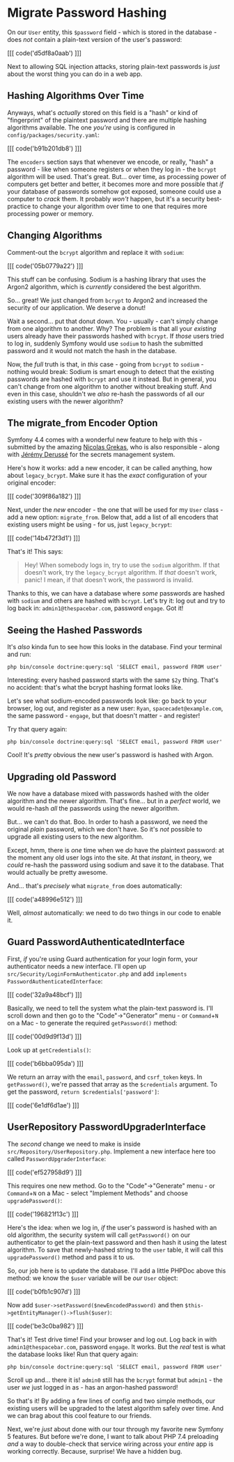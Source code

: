 # Migrate Password Hashing

On our `User` entity, this `$password` field - which is stored in the database -
does *not* contain a plain-text version of the user's password:

[[[ code('d5df8a0aab') ]]]

Next to allowing SQL injection attacks, storing plain-text passwords is *just*
about the worst thing you can do in a web app.

## Hashing Algorithms Over Time

Anyways, what's *actually* stored on this field is a "hash" or kind of "fingerprint"
of the plaintext password and there are multiple hashing algorithms available.
The one *you're* using is configured in `config/packages/security.yaml`:

[[[ code('b91b201db8') ]]]

The `encoders` section says that whenever we encode, or really, "hash" a password -
like when someone registers or when they log in - the `bcrypt` algorithm will be
used. That's great. But... over time, as processing power of computers get better
and better, it becomes more and more possible that *if* your database of passwords
somehow got exposed, someone could use a computer to *crack* them. It probably
*won't* happen, but it's a security best-practice to change your algorithm over
time to one that requires more processing power or memory.

## Changing Algorithms

Comment-out the `bcrypt` algorithm and replace it with `sodium`:

[[[ code('05b0779a22') ]]]

This stuff can be confusing. Sodium is a hashing library that uses the
Argon2 algorithm, which is *currently* considered the best algorithm.

So... great! We just changed from `bcrypt` to Argon2 and increased the security
of our application. We deserve a donut!

Wait a second... put that donut down. You - usually - can't simply change from
one algorithm to another. Why? The problem is that all your *existing* users
already have their passwords hashed with `bcrypt`. If *those* users tried to log in,
suddenly Symfony would use `sodium` to hash the submitted password and it would
not match the hash in the database.

Now, the *full* truth is that, in *this* case - going from `bcrypt` to `sodium` -
nothing would break: Sodium is smart enough to detect that the existing passwords
are hashed with `bcrypt` and use it instead. But in general, you can't change from
one algorithm to another without breaking stuff. And even in this case, shouldn't
we *also* re-hash the passwords of all our existing users with the newer algorithm?

## The migrate_from Encoder Option

Symfony 4.4 comes with a wonderful new feature to help with this - submitted by
the amazing [Nicolas Grekas](https://github.com/nicolas-grekas), who is also
responsible - along with [Jérémy Derussé](https://github.com/jderusse)
for the secrets management system.

Here's how it works: add a new encoder, it can be called anything, how about
`legacy_bcrypt`. Make sure it has the *exact* configuration of your original
encoder:

[[[ code('309f86a182') ]]]

Next, under the *new* encoder - the one that will be used for my `User` class -
add a new option: `migrate_from`. Below that, add a list of all encoders that
existing users might be using - for us, just `legacy_bcrypt`:

[[[ code('14b472f3d1') ]]]

That's it! This says:

> Hey! When somebody logs in, try to use the `sodium` algorithm. If that doesn't
> work, try the `legacy_bcrypt` algorithm. If *that* doesn't work, panic! I mean,
> if that doesn't work, the password is invalid.

Thanks to this, we can have a database where *some* passwords are hashed with
`sodium` and others are hashed with `bcrypt`. Let's try it: log out and try to log
back in: `admin1@thespacebar.com`, password `engage`. Got it!

## Seeing the Hashed Passwords

It's *also* kinda fun to see how this looks in the database. Find your terminal
and run:

```terminal
php bin/console doctrine:query:sql 'SELECT email, password FROM user'
```

Interesting: every hashed password starts with the same `$2y` thing. That's no
accident: that's what the bcrypt hashing format looks like.

Let's see what sodium-encoded passwords look like: go back to your browser, log
out, and register as a new user: `Ryan`, `spacecadet@example.com`, the same
password - `engage`, but that doesn't matter - and register!

Try that query again:

```terminal-silent
php bin/console doctrine:query:sql 'SELECT email, password FROM user'
```

Cool! It's *pretty* obvious the new user's password is hashed with Argon.

## Upgrading old Password

We now have a database mixed with passwords hashed with the older algorithm and
the newer algorithm. That's fine... but in a *perfect* world, we would re-hash
*all* the passwords using the newer algorithm.

But... we can't do that. Boo. In order to hash a password, we need the original
*plain* password, which we don't have. So it's *not* possible to upgrade all
existing users to the new algorithm.

Except, hmm, there is *one* time when we *do* have the plaintext password: at
the moment any old user logs into the site. At that *instant*, in theory, we
*could* re-hash the password using sodium and save it to the database. That
would actually be pretty awesome.

And... that's *precisely* what  `migrate_from` does automatically:

[[[ code('a48996e512') ]]]

Well, *almost* automatically: we need to do two things in our code to enable it.

## Guard PasswordAuthenticatedInterface

First, *if* you're using Guard authentication for your login form, your
authenticator needs a new interface. I'll open up
`src/Security/LoginFormAuthenticator.php` and add
`implements PasswordAuthenticatedInterface`:

[[[ code('32a9a48bcf') ]]]

Basically, we need to tell the system what the plain-text password is. I'll scroll
down and then go to the "Code"->"Generator" menu - or `Command`+`N` on a Mac - to
generate the required `getPassword()` method:

[[[ code('00d9d9f13d') ]]]

Look up at `getCredentials()`:

[[[ code('b6bba095da') ]]]

We return an array with the `email`, `password`, and `csrf_token` keys.
In `getPassword()`, we're passed that array as the `$credentials` argument.
To get the password, `return $credentials['password']`:

[[[ code('6e1df6d1ae') ]]]

## UserRepository PasswordUpgraderInterface

The *second* change we need to make is inside `src/Repository/UserRepository.php`.
Implement a new interface here too called `PasswordUpgraderInterface`:

[[[ code('ef527958d9') ]]]

This requires one new method. Go to the "Code"->"Generate" menu - or `Command`+`N`
on a Mac - select "Implement Methods" and choose `upgradePassword()`:

[[[ code('196821f13c') ]]]

Here's the idea: when we log in, *if* the user's password is hashed with an old
algorithm, the security system will call `getPassword()` on our authenticator
to get the plain-text password and then hash it using the latest algorithm.
To save that newly-hashed string to the `user` table, it will call this
`upgradePassword()` method and pass it to us.

So, our job here is to update the database. I'll add a little PHPDoc above this
method: we know the `$user` variable will be *our* `User` object:

[[[ code('b0fb1c907d') ]]]

Now add `$user->setPassword($newEncodedPassword)` and then
`$this->getEntityManager()->flush($user)`:

[[[ code('be3c0ba982') ]]]

That's it! Test drive time! Find your browser and log out. Log back in with
`admin1@thespacebar.com`, password `engage`. It works. But the *real* test is what
the database looks like! Run that query again:

```terminal-silent
php bin/console doctrine:query:sql 'SELECT email, password FROM user'
```

Scroll up and... there it is! `admin0` still has the `bcrypt` format but `admin1` -
the user *we* just logged in as - has an argon-hashed password!

So that's it! By adding a few lines of config and two simple methods, our existing
users will be upgraded to the latest algorithm safely over time. And we can brag
about this cool feature to our friends.

Next, we're *just* about done with our tour through my favorite new Symfony 5
features. But before we're done, I want to talk about PHP 7.4 preloading *and*
a way to double-check that service wiring across your *entire* app is working
correctly. Because, surprise! We have a hidden bug.
